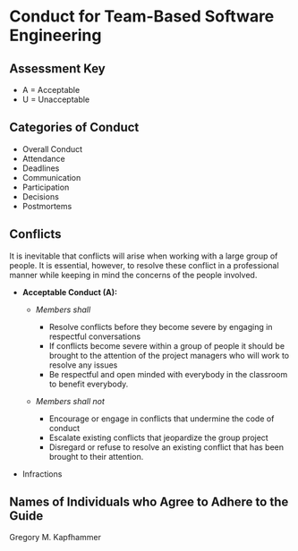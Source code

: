 # Conduct for Team-Based Software Engineering

## Assessment Key

* A = Acceptable
* U = Unacceptable

## Categories of Conduct

* Overall Conduct
* Attendance
* Deadlines
* Communication
* Participation
* Decisions
* Postmortems

## Conflicts

It is inevitable that conflicts will arise when working with a large group of
people. It is essential, however, to resolve these conflict in a professional
manner while keeping in mind the concerns of the people involved.

* **Acceptable Conduct (A):**

  * *Members shall*

    * Resolve conflicts before they become severe by engaging in respectful
    conversations
    * If conflicts become severe within a group of people it should be brought
    to the attention of the project managers who will work to resolve any issues
    * Be respectful and open minded with everybody in the classroom to benefit
    everybody.

  * *Members shall not*

    * Encourage or engage in conflicts that undermine the code
    of conduct
    * Escalate existing conflicts that jeopardize the group project
    * Disregard or refuse to resolve an existing conflict
    that has been brought to their attention.

* Infractions

## Names of Individuals who Agree to Adhere to the Guide

Gregory M. Kapfhammer
